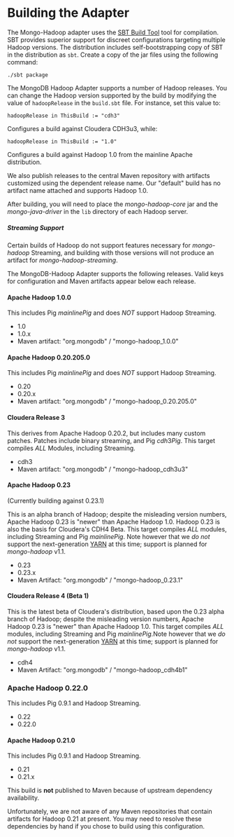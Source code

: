 Building the Adapter
===================

The Mongo-Hadoop adapter uses the
[SBT Build Tool][xsbt] tool for
compilation. SBT provides superior support for discreet configurations
targeting multiple Hadoop versions. The distribution includes
self-bootstrapping copy of SBT in the distribution as `sbt`.  Create a
copy of the jar files using the following command:

    ./sbt package

The MongoDB Hadoop Adapter supports a number of Hadoop releases. You
can change the Hadoop version supported by the build by modifying the
value of `hadoopRelease` in the `build.sbt` file. For instance, set
this value to:

    hadoopRelease in ThisBuild := "cdh3"

Configures a build against Cloudera CDH3u3, while:

    hadoopRelease in ThisBuild := "1.0"

Configures a build against Hadoop 1.0 from the mainline Apache distribution.

We also publish releases to the central Maven
repository with artifacts customized using the dependent release
name. Our "default" build has no artifact name attached and supports
Hadoop 1.0.

After building, you will need to place the *mongo-hadoop-core* jar and the
*mongo-java-driver* in the `lib` directory of each Hadoop server.

##### Streaming Support

Certain builds of Hadoop do not support features necessary for *mongo-hadoop* Streaming, and building with those versions will not produce an artifact for *mongo-hadoop-streaming*.

The MongoDB-Hadoop Adapter supports the following releases. Valid keys
for configuration and Maven artifacts appear below each release.


#### Apache Hadoop 1.0.0

This includes Pig $mainlinePig$ and does *NOT* support Hadoop Streaming.

- 1.0
- 1.0.x
- Maven artifact: "org.mongodb" / "mongo-hadoop_1.0.0"

#### Apache Hadoop 0.20.205.0

This includes Pig $mainlinePig$ and does *NOT* support Hadoop Streaming.

- 0.20
- 0.20.x
- Maven artifact: "org.mongodb" / "mongo-hadoop_0.20.205.0"


#### Cloudera Release 3

This derives from Apache Hadoop 0.20.2, but includes many custom
patches. Patches include binary streaming, and Pig $cdh3Pig$.  This
target compiles *ALL* Modules, including Streaming.

- cdh3
- Maven artifact: "org.mongodb" / "mongo-hadoop_cdh3u3"


#### Apache Hadoop 0.23

(Currently building against 0.23.1)

This is an alpha branch of Hadoop; despite the misleading version numbers, Apache Hadoop 0.23 is "newer" than Apache Hadoop 1.0. Hadoop 0.23 is also the basis for Cloudera's CDH4 Beta. This target compiles *ALL* modules, including Streaming and Pig $mainlinePig$.  Note however that we *do not* support the next-generation [YARN][hadoop-yarn] at this time; support is planned for *mongo-hadoop* v1.1.

- 0.23
- 0.23.x
- Maven Artifact: "org.mongodb" / "mongo-hadoop_0.23.1" 

#### Cloudera Release 4 (Beta 1) 

This is the latest beta of Cloudera's distribution, based upon the 0.23 alpha branch of Hadoop; despite the misleading version numbers, Apache Hadoop 0.23 is "newer" than Apache Hadoop 1.0. This target compiles *ALL* modules, including Streaming and Pig $mainlinePig$.Note however that we *do not* support the next-generation [YARN][hadoop-yarn] at this time; support is planned for *mongo-hadoop* v1.1.


- cdh4
- Maven Artifact: "org.mongodb" / "mongo-hadoop_cdh4b1" 

### Apache Hadoop 0.22.0

This includes Pig 0.9.1 and Hadoop Streaming.

- 0.22
- 0.22.0


#### Apache Hadoop 0.21.0

This includes Pig 0.9.1 and Hadoop Streaming.

- 0.21
- 0.21.x

This build is **not** published to Maven because of upstream
dependency availability. 

Unfortunately, we are not aware of any Maven repositories that contain
artifacts for Hadoop 0.21 at present. You may need to resolve these
dependencies by hand if you chose to build using this
configuration. 

[xsbt]: https://github.com/harrah/xsbt "SBT Build Tool"
[hadoop-yarn]: http://hadoop.apache.org/common/docs/r0.23.0/hadoop-yarn/hadoop-yarn-site/YARN.html
